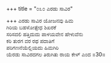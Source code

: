 +++
title = "೦೩೦ ಎರಡು ಸಾವಿರ"

+++
ಎರಡು ಸಾವಿರ ಯೋಜನವು ಹಿಮ  
ಗಿರಿಯ ಬಹಳೋತ್ಸೇಧ ಶಿಖರಕೆ  
ಸರಿಸದಲಿ ಹತ್ತಿದುದು ಪಾಳಯವೇನ ಹೇಳುವೆನು  
ಕರಿ ತುರಗ ವರ ರಥ ಪದಾತಿಗೆ  
ಪರಿಗಣನೆಯೆಲ್ಲಿಯದು ಹಿಮಗಿರಿ  
ಯೆರಡು ಸಾವಿರದಗಲ ತಿರುಗಿತು ರಾಯ ಕೇಳ್ ಎಂದ     ॥30॥